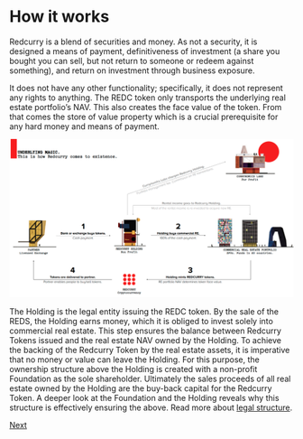 # How it works
Redcurry is a blend of securities and money. As not a security, it is designed a means of payment, definitiveness of investment (a share you bought you can sell, but not return to someone or redeem against something), and return on investment through business exposure.

It does not have any other functionality; specifically, it does not represent any rights to anything. The REDC token only transports the underlying real estate portfolio’s NAV. This also creates the face value of the token. From that comes the store of value property which is a crucial prerequisite for any hard money and means of payment.

![image](../media/img/how.png)


The Holding is the legal entity issuing the REDC token. By the sale of the REDS, the Holding earns money, which it is obliged to invest solely into commercial real estate. This step ensures the balance between Redcurry Tokens issued and the real estate NAV owned by the Holding. To achieve the backing of the Redcurry Token by the real estate assets, it is imperative that no money or value can leave the Holding. For this purpose, the ownership structure above the Holding is created with a non-profit Foundation as the sole shareholder. Ultimately the sales proceeds of all real estate owned by the Holding are the buy-back capital for the Redcurry Token. A deeper look at the Foundation and the Holding reveals why this structure is effectively ensuring the above. Read more about [legal structure](/docs/structure.md).


<!-- [Next](whitepaper/price.md) -->
[Next](minting/minting.md)

